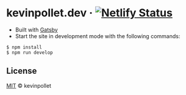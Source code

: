 # kevinpollet.dev &middot; [![Netlify Status](https://api.netlify.com/api/v1/badges/176311c5-09b1-4cb4-9c3a-765c39824e54/deploy-status)](https://app.netlify.com/sites/inspiring-hermann-b9dd46/deploys)

- Built with [Gatsby](https://www.gatsbyjs.org/)
- Start the site in development mode with the following commands:

```shell
$ npm install
$ npm run develop
```

## License

[MIT](./LICENSE.md) © kevinpollet
